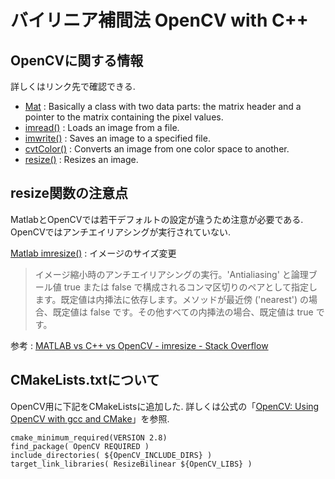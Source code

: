# バイリニア補間法 OpenCV with C++

## OpenCVに関する情報
詳しくはリンク先で確認できる.
* [Mat](https://docs.opencv.org/2.4/doc/tutorials/core/mat_the_basic_image_container/mat_the_basic_image_container.html?highlight=mat#mat) : Basically a class with two data parts: the matrix header and a pointer to the matrix containing the pixel values.
* [imread()](https://docs.opencv.org/2.4/modules/highgui/doc/reading_and_writing_images_and_video.html?highlight=imread%20python#imread) : Loads an image from a file.
* [imwrite()](https://docs.opencv.org/2.4/modules/highgui/doc/reading_and_writing_images_and_video.html?highlight=imread%20python#imwrite) : Saves an image to a specified file.
* [cvtColor()](https://docs.opencv.org/2.4/modules/imgproc/doc/miscellaneous_transformations.html?highlight=cvtcolor%20python#cvtcolor) : Converts an image from one color space to another.
* [resize()](https://docs.opencv.org/2.4/modules/imgproc/doc/geometric_transformations.html#void%20resize(InputArray%20src,%20OutputArray%20dst,%20Size%20dsize,%20double%20fx,%20double%20fy,%20int%20interpolation)) : Resizes an image.


## resize関数の注意点
MatlabとOpenCVでは若干デフォルトの設定が違うため注意が必要である.
OpenCVではアンチエイリアシングが実行されていない.

[Matlab imresize()](https://jp.mathworks.com/help/matlab/ref/imresize.html?searchHighlight=AntiAliasing&s_tid=doc_srchtitle) : イメージのサイズ変更
> イメージ縮小時のアンチエイリアシングの実行。'Antialiasing' と論理ブール値 true または false で構成されるコンマ区切りのペアとして指定します。既定値は内挿法に依存します。メソッドが最近傍 ('nearest') の場合、既定値は false です。その他すべての内挿法の場合、既定値は true です。

参考 : [MATLAB vs C++ vs OpenCV - imresize - Stack Overflow](https://stackoverflow.com/questions/26812289/matlab-vs-c-vs-opencv-imresize)

## CMakeLists.txtについて
OpenCV用に下記をCMakeListsに追加した.
詳しくは公式の「[OpenCV: Using OpenCV with gcc and CMake](https://docs.opencv.org/master/db/df5/tutorial_linux_gcc_cmake.html)」を参照.
```
cmake_minimum_required(VERSION 2.8)
find_package( OpenCV REQUIRED )
include_directories( ${OpenCV_INCLUDE_DIRS} )
target_link_libraries( ResizeBilinear ${OpenCV_LIBS} )
```
